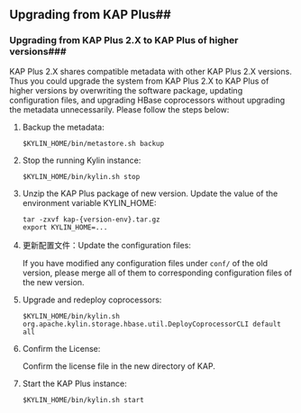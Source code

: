 ## Upgrading from KAP Plus##

### Upgrading from KAP Plus 2.X to KAP Plus of higher versions###

KAP Plus 2.X shares compatible metadata with other KAP Plus 2.X versions. Thus you could upgrade the system from KAP Plus 2.X to KAP Plus of higher versions by overwriting the software package, updating configuration files, and upgrading HBase coprocessors without upgrading the metadata unnecessarily. Please follow the steps below: 

1. Backup the metadata: 

   ```shell
   $KYLIN_HOME/bin/metastore.sh backup
   ```

2. Stop the running Kylin instance:

   ```shell
   $KYLIN_HOME/bin/kylin.sh stop
   ```

3. Unzip the KAP Plus package of new version. Update the value of the environment variable KYLIN_HOME: 

   ```shell
   tar -zxvf kap-{version-env}.tar.gz
   export KYLIN_HOME=...
   ```

4. 更新配置文件：Update the configuration files: 

   If you have modified any configuration files under `conf/` of the old version, please merge all of them to corresponding configuration files of the new version.  

5. Upgrade and redeploy coprocessors: 

   ```shell
   $KYLIN_HOME/bin/kylin.sh org.apache.kylin.storage.hbase.util.DeployCoprocessorCLI default all
   ```

6. Confirm the License:

   Confirm the license file in the new directory of KAP. 

7. Start the KAP Plus instance: 

   ```shell
   $KYLIN_HOME/bin/kylin.sh start
   ```



